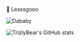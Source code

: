 🤠 Lesssgooo

![Dababy](https://i.kym-cdn.com/entries/icons/original/000/036/822/cover4.jpg "Lesssssgooo")

![TrizlyBear's GitHub stats](https://github-readme-stats.vercel.app/api?username=TrizlyBear&theme=dark&show_icons=true)
